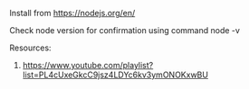 Install from https://nodejs.org/en/

Check node version for confirmation using command node -v

Resources:

1. https://www.youtube.com/playlist?list=PL4cUxeGkcC9jsz4LDYc6kv3ymONOKxwBU
